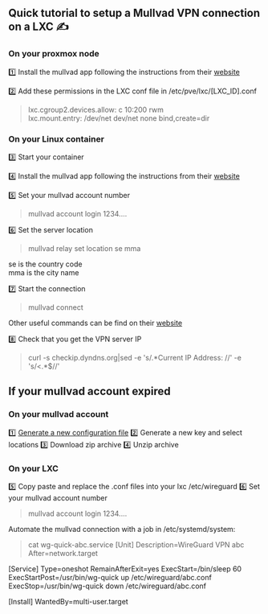 
## Quick tutorial to setup a Mullvad VPN connection on a LXC  ✍️

### On your proxmox node

:one: Install the mullvad app following the instructions from their [website](https://mullvad.net/en/help/install-mullvad-app-linux)

:two: Add these permissions in the LXC conf file in /etc/pve/lxc/[LXC_ID].conf
> lxc.cgroup2.devices.allow: c 10:200 rwm  
> lxc.mount.entry: /dev/net dev/net none bind,create=dir


### On your Linux container

:three: Start your container

:four: Install the mullvad app following the instructions from their [website](https://mullvad.net/en/help/install-mullvad-app-linux)

:five: Set your mullvad account number
> mullvad account login 1234....

:six: Set the server location
> mullvad relay set location se mma

se is the country code  
mma is the city name

:seven: Start the connection
> mullvad connect

Other useful commands can be find on their [website](https://mullvad.net/en/help/how-use-mullvad-cli)

:eight: Check that you get the VPN server IP
> curl -s checkip.dyndns.org|sed -e 's/.\*Current IP Address: //' -e 's/<.*$//'

## If your mullvad account expired

### On your mullvad account  
:one: [Generate a new configuration file](https://mullvad.net/en/account/wireguard-config)
:two: Generate a new key and select locations
:three: Download zip archive
:four: Unzip archive

### On your LXC
:five: Copy paste and replace the .conf files into your lxc /etc/wireguard
:six: Set your mullvad account number
> mullvad account login 1234....

Automate the mullvad connection with a job in /etc/systemd/system:
> cat wg-quick-abc.service
[Unit]
Description=WireGuard VPN abc
After=network.target

[Service]
Type=oneshot
RemainAfterExit=yes
ExecStart=/bin/sleep 60
ExecStartPost=/usr/bin/wg-quick up /etc/wireguard/abc.conf
ExecStop=/usr/bin/wg-quick down /etc/wireguard/abc.conf

[Install]
WantedBy=multi-user.target


